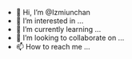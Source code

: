 - 👋 Hi, I’m @Izmiunchan
- 👀 I’m interested in ...
- 🌱 I’m currently learning ...
- 💞️ I’m looking to collaborate on ...
- 📫 How to reach me ...

<!---
Izmiunchan/Izmiunchan is a ✨ special ✨ repository because its `README.md` (this file) appears on your GitHub profile.
You can click the Preview link to take a look at your changes.
--->

